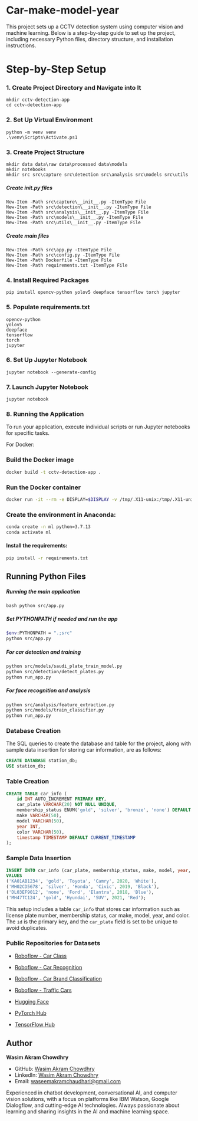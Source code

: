 # Car-make-model-year

This project sets up a CCTV detection system using computer vision and machine learning. Below is a step-by-step guide to set up the project, including necessary Python files, directory structure, and installation instructions.

# Step-by-Step Setup
  ### 1. Create Project Directory and Navigate into It
```shell
mkdir cctv-detection-app
cd cctv-detection-app
```
### 2. Set Up Virtual Environment
```shell
python -m venv venv
.\venv\Scripts\Activate.ps1
```
### 3. Create Project Structure
```shell
mkdir data data\raw data\processed data\models
mkdir notebooks
mkdir src src\capture src\detection src\analysis src\models src\utils
```
##### Create __init__.py files
```shell
New-Item -Path src\capture\__init__.py -ItemType File
New-Item -Path src\detection\__init__.py -ItemType File
New-Item -Path src\analysis\__init__.py -ItemType File
New-Item -Path src\models\__init__.py -ItemType File
New-Item -Path src\utils\__init__.py -ItemType File
```
##### Create main files
```shell
New-Item -Path src\app.py -ItemType File
New-Item -Path src\config.py -ItemType File
New-Item -Path Dockerfile -ItemType File
New-Item -Path requirements.txt -ItemType File
```
### 4. Install Required Packages
```shell
pip install opencv-python yolov5 deepface tensorflow torch jupyter
```
### 5. Populate requirements.txt
```shell
opencv-python
yolov5
deepface
tensorflow
torch
jupyter
```
### 6. Set Up Jupyter Notebook
```shell
jupyter notebook --generate-config
```
### 7. Launch Jupyter Notebook
``` shell
jupyter notebook
```
### 8. Running the Application
To run your application, execute individual scripts or run Jupyter notebooks for specific tasks.

For Docker:
### Build the Docker image
```bash
docker build -t cctv-detection-app .
```
### Run the Docker container
```bash
docker run -it --rm -e DISPLAY=$DISPLAY -v /tmp/.X11-unix:/tmp/.X11-unix -p 8888:8888 cctv-detection-app
```

### Create the environment in Anaconda:
```bash
conda create -n ml python=3.7.13
conda activate ml
```
#### Install the requirements:
```bash
pip install -r requirements.txt
```
## Running Python Files
##### Running the main application
```bash python src/app.py```

##### Set PYTHONPATH if needed and run the app
```bash
$env:PYTHONPATH = ".;src"
python src/app.py
```

##### For car detection and training
```bash
python src/models/saudi_plate_train_model.py
python src/detection/detect_plates.py
python run_app.py
```
##### For face recognition and analysis
```bash
python src/analysis/feature_extraction.py
python src/models/train_classifier.py
python run_app.py
```


### Database Creation
The SQL queries to create the database and table for the project, along with sample data insertion for storing car information, are as follows:
```sql
CREATE DATABASE station_db;
USE station_db;
```

### Table Creation

```sql
CREATE TABLE car_info (
    id INT AUTO_INCREMENT PRIMARY KEY,
    car_plate VARCHAR(20) NOT NULL UNIQUE,
    membership_status ENUM('gold', 'silver', 'bronze', 'none') DEFAULT 'none',
    make VARCHAR(50),
    model VARCHAR(50),
    year INT,
    color VARCHAR(50),
    timestamp TIMESTAMP DEFAULT CURRENT_TIMESTAMP
);
```

### Sample Data Insertion

```sql
INSERT INTO car_info (car_plate, membership_status, make, model, year, color) 
VALUES
('KA01AB1234', 'gold', 'Toyota', 'Camry', 2020, 'White'),
('MH02CD5678', 'silver', 'Honda', 'Civic', 2019, 'Black'),
('DL03EF9012', 'none', 'Ford', 'Elantra', 2018, 'Blue'),
('MH47TC124', 'gold', 'Hyundai', 'SUV', 2021, 'Red');
```

This setup includes a table `car_info` that stores car information such as license plate number, membership status, car make, model, year, and color. The `id` is the primary key, and the `car_plate` field is set to be unique to avoid duplicates.

### Public Repositories for Datasets

- [Roboflow - Car Class](https://universe.roboflow.com/project-vewd3/carclass)
- [Roboflow - Car Recognition](https://universe.roboflow.com/carr-5b5fq/carrecognition/browse?queryText=&pageSize=50&startingIndex=100&browseQuery=true)
- [Roboflow - Car Brand Classification](https://universe.roboflow.com/anpr-yyewx/car-brand-classification-guwpf)
- [Roboflow - Traffic Cars](https://universe.roboflow.com/traffic-ojgzy/cars-xjylt)

- [Hugging Face](https://huggingface.co/)
- [PyTorch Hub](https://pytorch.org/hub/)
- [TensorFlow Hub](https://tfhub.dev/)





## Author
**Wasim Akram Chowdhry**

- GitHub: [Wasim Akram Chowdhry](https://github.com/wasimakramchowdhry)
- LinkedIn: [Wasim Akram Chowdhry](https://www.linkedin.com/in/wasim-akram-chowdhry)
- Email: [waseemakramchaudhari@gmail.com](mailto:waseemakramchaudhari@gmail.com)

Experienced in chatbot development, conversational AI, and computer vision solutions, with a focus on platforms like IBM Watson, Google Dialogflow, and cutting-edge AI technologies. Always passionate about learning and sharing insights in the AI and machine learning space.

